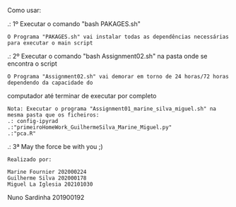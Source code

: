 Como usar:


.: 1º Executar o comando "bash PAKAGES.sh" 

	O Programa "PAKAGES.sh" vai instalar todas as dependências necessárias para executar o main script


.: 2º Executar o comando "bash Assignment02.sh" na pasta onde se encontra o script


	O Programa "Assignment02.sh" vai demorar em torno de 24 horas/72 horas dependendo da capacidade do
  computador até terminar de executar por completo
	
	Nota: Executar o programa "Assignment01_marine_silva_miguel.sh" na mesma pasta que os ficheiros: 
	.: config-ipyrad
	.:"primeiroHomeWork_GuilhermeSilva_Marine_Miguel.py"
  	.:"pca.R"


.: 3ª May the force be with you ;)


	Realizado por:

	Marine Fournier 202000224
	Guilherme Silva 202000178
	Miguel La Iglesia 202101030
  Nuno Sardinha 201900192
